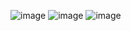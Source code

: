 ![image](https://github.com/user-attachments/assets/8648d84b-7a06-4830-809a-847de8552610)
![image](https://github.com/user-attachments/assets/273d2ddb-a708-4421-bc73-a81fcefea7ce)
![image](https://github.com/user-attachments/assets/20383608-6281-4ac0-bbbd-a984a27aec97)
